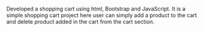 Developed a shopping cart using html, Bootstrap and JavaScript.
It is a simple shopping cart project here user can simply add a product to the cart and delete product added in the cart from the cart section.
